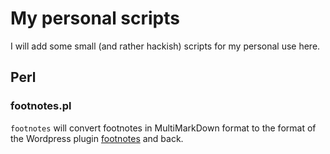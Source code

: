 # My personal scripts

I will add some small (and rather hackish) scripts for my
personal use here.

## Perl

### footnotes.pl

`footnotes` will convert footnotes in MultiMarkDown format
to the format of the Wordpress plugin
[footnotes](https://wordpress.org/plugins/footnotes/) and back.

